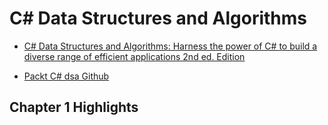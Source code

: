 # C# Data Structures and Algorithms

* [C# Data Structures and Algorithms: Harness the power of C# to build a diverse range of efficient applications 2nd ed. Edition](https://www.amazon.com/dp/1803248270?ref_=ppx_hzsearch_conn_dt_b_fed_asin_title_4)

* [Packt C# dsa Github](https://github.com/PacktPublishing/C-Sharp-Data-Structures-and-Algorithms---Second-Edition)

## Chapter 1 Highlights
